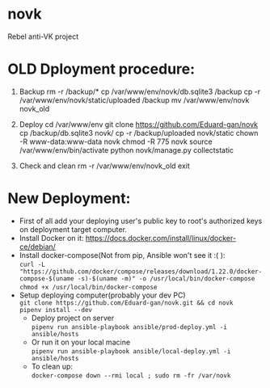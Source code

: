# novk
Rebel anti-VK project


# OLD Dployment procedure:

1) Backup
rm -r /backup/*
cp /var/www/env/novk/db.sqlite3 /backup
cp -r /var/www/env/novk/static/uploaded /backup
mv /var/www/env/novk novk_old

2) Deploy
cd /var/www/env
git clone https://github.com/Eduard-gan/novk
cp /backup/db.sqlite3 novk/
cp -r /backup/uploaded novk/static
chown -R www-data:www-data novk
chmod -R 775 novk
source /var/www/env/bin/activate
python novk/manage.py collectstatic

3) Check and clean
rm -r /var/www/env/novk_old
exit

# New Deployment:
 - First of all add your deploying user's public key to root's authorized keys on deployment target computer.
 - Install Docker on it: https://docs.docker.com/install/linux/docker-ce/debian/
 - Install docker-compose(Not from pip, Ansible won't see it :( ):  
    `curl -L "https://github.com/docker/compose/releases/download/1.22.0/docker-compose-$(uname -s)-$(uname -m)" -o /usr/local/bin/docker-compose`  
    `chmod +x /usr/local/bin/docker-compose`
 - Setup deploying computer(probably your dev PC)  
    `git clone https://github.com/Eduard-gan/novk.git && cd novk`  
    `pipenv install --dev`
     - Deploy project on server  
    `pipenv run ansible-playbook ansible/prod-deploy.yml -i ansible/hosts`
     - Or run it on your local macine  
    `pipenv run ansible-playbook ansible/local-deploy.yml -i ansible/hosts`
     - To clean up:  
    `docker-compose down --rmi local ; sudo rm -fr /var/novk`
